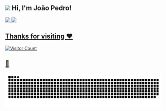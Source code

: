 ## <img src="https://raw.githubusercontent.com/alexnaiman/alexnaiman/master/resources/welcomeglitch.gif" width="50px" /> Hi, I'm João Pedro!

<div>
  <a href="https://github.com/jpedroreiss"/>
  <img height="160em" src="https://github-readme-stats.vercel.app/api?username=jpedroreiss&show_icons=true&theme=tokyonight&include_all_commits=true&count_private=true"/>
  <img height="160em" src="https://github-readme-stats.vercel.app/api/top-langs/?username=jpedroreiss&layout=compact&langs_count=5&theme=tokyonight"/>
</div>
 
 ## Thanks for visiting :heart:
   ![Visitor Count](https://profile-counter.glitch.me/{jpedroreiss}/count.svg) 
  
##  :snake: 
 <img src="https://raw.githubusercontent.com/Platane/snk/output/github-contribution-grid-snake.svg"/>  



